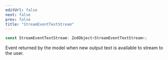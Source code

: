 ```yaml
---
editUrl: false
next: false
prev: false
title: "StreamEventTextStream"
---
```


```ts
const StreamEventTextStream: ZodObject<StreamEventTextStream>;
```

Event returned by the model when new output text is available to stream to the user.
